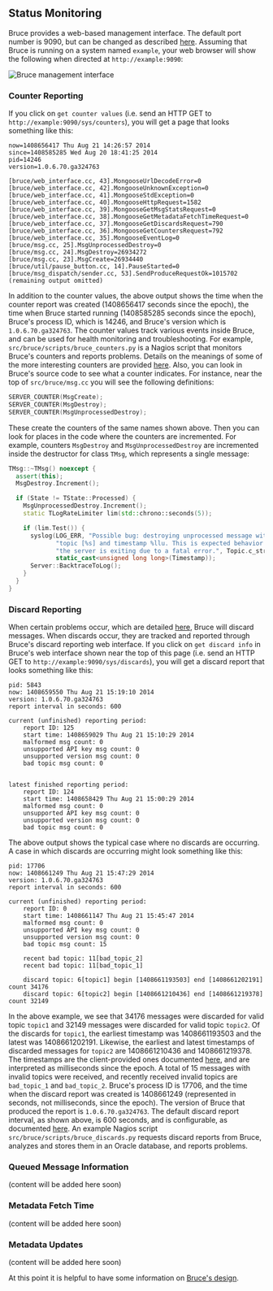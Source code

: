 ## Status Monitoring

Bruce provides a web-based management interface.  The default port number is
9090, but can be changed as described
[here](https://github.com/tagged/bruce/blob/master/doc/detailed_config.md).
Assuming that Bruce is running on a system named `example`, your web browser
will show the following when directed at `http://example:9090`:

![Bruce management interface](https://github.com/tagged/bruce/blob/master/doc/web_interface.jpg?raw=true)

### Counter Reporting

If you click on `get counter values` (i.e. send an HTTP GET to
`http://example:9090/sys/counters`), you will get a page that looks something
like this:

```
now=1408656417 Thu Aug 21 14:26:57 2014
since=1408585285 Wed Aug 20 18:41:25 2014
pid=14246
version=1.0.6.70.ga324763

[bruce/web_interface.cc, 43].MongooseUrlDecodeError=0
[bruce/web_interface.cc, 42].MongooseUnknownException=0
[bruce/web_interface.cc, 41].MongooseStdException=0
[bruce/web_interface.cc, 40].MongooseHttpRequest=1582
[bruce/web_interface.cc, 39].MongooseGetMsgStatsRequest=0
[bruce/web_interface.cc, 38].MongooseGetMetadataFetchTimeRequest=0
[bruce/web_interface.cc, 37].MongooseGetDiscardsRequest=790
[bruce/web_interface.cc, 36].MongooseGetCountersRequest=792
[bruce/web_interface.cc, 35].MongooseEventLog=0
[bruce/msg.cc, 25].MsgUnprocessedDestroy=0
[bruce/msg.cc, 24].MsgDestroy=26934272
[bruce/msg.cc, 23].MsgCreate=26934440
[bruce/util/pause_button.cc, 14].PauseStarted=0
[bruce/msg_dispatch/sender.cc, 53].SendProduceRequestOk=1015702
(remaining output omitted)
```

In addition to the counter values, the above output shows the time when the
counter report was created (1408656417 seconds since the epoch), the time when
Bruce started running (1408585285 seconds since the epoch), Bruce's process ID,
which is 14246, and Bruce's version which is `1.0.6.70.ga324763`.  The counter
values track various events inside Bruce, and can be used for health monitoring
and troubleshooting.  For example, `src/bruce/scripts/bruce_counters.py` is a
Nagios script that monitors Bruce's counters and reports problems.  Details on
the meanings of some of the more interesting counters are provided
[here](https://github.com/tagged/bruce/blob/master/doc/troubleshooting.md).
Also, you can look in Bruce's source code to see what a counter indicates.  For
instance, near the top of `src/bruce/msg.cc` you will see the following
definitions:

```C++
SERVER_COUNTER(MsgCreate);
SERVER_COUNTER(MsgDestroy);
SERVER_COUNTER(MsgUnprocessedDestroy);
```

These create the counters of the same names shown above.  Then you can look for
places in the code where the counters are incremented.  For example, counters
`MsgDestroy` and `MsgUnprocessedDestroy` are incremented inside the destructor
for class `TMsg`, which represents a single message:

```C++
TMsg::~TMsg() noexcept {
  assert(this);
  MsgDestroy.Increment();

  if (State != TState::Processed) {
    MsgUnprocessedDestroy.Increment();
    static TLogRateLimiter lim(std::chrono::seconds(5));

    if (lim.Test()) {
      syslog(LOG_ERR, "Possible bug: destroying unprocessed message with "
             "topic [%s] and timestamp %llu. This is expected behavior if "
             "the server is exiting due to a fatal error.", Topic.c_str(),
             static_cast<unsigned long long>(Timestamp));
      Server::BacktraceToLog();
    }
  }
}
```

### Discard Reporting

When certain problems occur, which are detailed
[here](https://github.com/tagged/bruce/blob/master/doc/design.md), Bruce will
discard messages.  When discards occur, they are tracked and reported through
Bruce's discard reporting web interface.  If you click on `get discard info`
in Bruce's web interface shown near the top of this page (i.e. send an HTTP GET
to `http://example:9090/sys/discards`), you will get a discard report that
looks something like this:

```
pid: 5843
now: 1408659550 Thu Aug 21 15:19:10 2014
version: 1.0.6.70.ga324763
report interval in seconds: 600

current (unfinished) reporting period:
    report ID: 125
    start time: 1408659029 Thu Aug 21 15:10:29 2014
    malformed msg count: 0
    unsupported API key msg count: 0
    unsupported version msg count: 0
    bad topic msg count: 0


latest finished reporting period:
    report ID: 124
    start time: 1408658429 Thu Aug 21 15:00:29 2014
    malformed msg count: 0
    unsupported API key msg count: 0
    unsupported version msg count: 0
    bad topic msg count: 0
```

The above output shows the typical case where no discards are occurring.  A
case in which discards are occurring might look something like this:

```
pid: 17706
now: 1408661249 Thu Aug 21 15:47:29 2014
version: 1.0.6.70.ga324763
report interval in seconds: 600

current (unfinished) reporting period:
    report ID: 0
    start time: 1408661147 Thu Aug 21 15:45:47 2014
    malformed msg count: 0
    unsupported API key msg count: 0
    unsupported version msg count: 0
    bad topic msg count: 15

    recent bad topic: 11[bad_topic_2]
    recent bad topic: 11[bad_topic_1]

    discard topic: 6[topic1] begin [1408661193503] end [1408661202191] count 34176
    discard topic: 6[topic2] begin [1408661210436] end [1408661219378] count 32149
```

In the above example, we see that 34176 messages were discarded for valid topic
`topic1` and 32149 messages were discarded for valid topic `topic2`.  Of the
discards for `topic1`, the earliest timestamp was 1408661193503 and the latest
was 1408661202191.  Likewise, the earliest and latest timestamps of discarded
messages for `topic2` are 1408661210436 and 1408661219378.  The timestamps are
the client-provided ones documented
[here](https://github.com/tagged/bruce/blob/master/doc/sending_messages.md#message-formats),
and are interpreted as milliseconds since the epoch.  A total of 15 messages
with invalid topics were received, and recently received invalid topics are
`bad_topic_1` and `bad_topic_2`.  Bruce's process ID is 17706, and the time
when the discard report was created is 1408661249 (represented in seconds, not
milliseconds, since the epoch).  The version of Bruce that produced the report
is `1.0.6.70.ga324763`.  The default discard report interval, as shown above,
is 600 seconds, and is configurable, as documented
[here](https://github.com/tagged/bruce/blob/master/doc/detailed_config.md).
An example Nagios script `src/bruce/scripts/bruce_discards.py` requests discard
reports from Bruce, analyzes and stores them in an Oracle database, and reports
problems.

### Queued Message Information

(content will be added here soon)

### Metadata Fetch Time

(content will be added here soon)

### Metadata Updates

(content will be added here soon)

At this point it is helpful to have some information on
[Bruce's design](https://github.com/tagged/bruce#design-overview).
